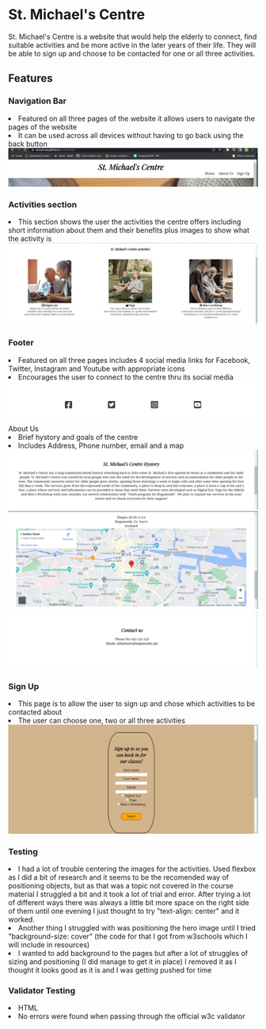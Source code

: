 # St. Michael's Centre

St. Michael's Centre is a website that would help the elderly to connect, find suitable activities and be more active in the later years of their life. They will be able to sign up and choose to be contacted for one or all three activities.

## Features

### Navigation Bar
<li>Featured on all three pages of the website it allows users to navigate the pages of the website
<li>It can be used across all devices without having to go back using the back button
<img src="assets/images/readme/nav.png" alt="">

### Activities section
<li>This section shows the user the activities the centre offers including short information about them and their benefits plus images to show what the activity is
<img src="assets/images/readme/activities.png" alt="">

### Footer
<li>Featured on all three pages includes 4 social media links for Facebook, Twitter, Instagram and Youtube with appropriate icons
<li>Encourages the user to connect to the centre thru its social media
    <img src="assets/images/readme/footer.png" alt=""

### About Us
<li>Brief hystory and goals of the centre
<li>Includes Address, Phone number, email and a map
<img src="assets/images/readme/history.png" alt="">
<img src="assets/images/readme/map.png" alt="">
<img src="assets/images/readme/contact.png" alt="">

### Sign Up
<li>This page is to allow the user to sign up and chose which activities to be contacted about
<li> The user can choose one, two or all three activities
<img src="assets/images/readme/sign-up-form.png" alt="">

### Testing
<li>I had a lot of trouble centering the images for the activities. Used flexbox as I did a bit of research and it seems to be the recomended way of positioning objects, but as that was a topic not covered in the course material I struggled a bit and it took a lot of trial and error. After trying a lot of different ways there was always a little bit more space on the right side of them until one evening I just thought to try "text-align: center" and it worked.
<li>Another thing I struggled with was positioning the hero image until I tried "background-size: cover" (the code for that I got from w3schools which I will include in resources)
<li>I wanted to add background to the pages but after a lot of struggles of sizing and positioning (I did manage to get it in place) I removed it as I thought it looks good as it is and I was getting pushed for time

### Validator Testing
<li>HTML
<li>No errors were found when passing through the official w3c validator